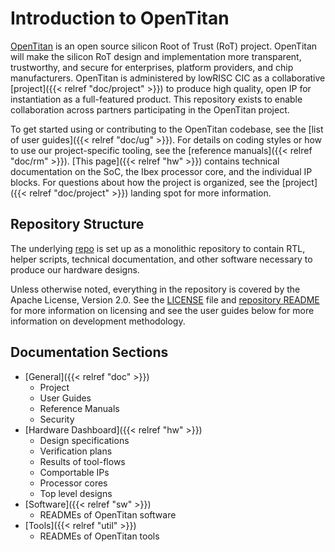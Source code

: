 # Introduction to OpenTitan

[OpenTitan](https://opentitan.org) is an open source silicon Root of Trust (RoT) project.
OpenTitan will make the silicon RoT design and implementation more transparent, trustworthy, and secure for enterprises, platform providers, and chip manufacturers.
OpenTitan is administered by lowRISC CIC as a collaborative [project]({{< relref "doc/project" >}}) to produce high quality, open IP for instantiation as a full-featured product.
This repository exists to enable collaboration across partners participating in the OpenTitan project.

To get started using or contributing to the OpenTitan codebase, see the
[list of user guides]({{< relref "doc/ug" >}}).
For details on coding styles or how to use our project-specific tooling, see the
[reference manuals]({{< relref "doc/rm" >}}).
[This page]({{< relref "hw" >}})
contains technical documentation on the SoC, the Ibex processor core, and the individual IP blocks.
For questions about how the project is organized, see the [project]({{< relref "doc/project" >}}) landing spot for more information.

## Repository Structure

The underlying
[repo](http://www.github.com/lowrisc/opentitan)
is set up as a monolithic repository to contain RTL, helper scripts, technical documentation, and other software necessary to produce our hardware designs.

Unless otherwise noted, everything in the repository is covered by the Apache License, Version 2.0. See the [LICENSE](https://github.com/lowRISC/opentitan/blob/master/LICENSE) file and [repository README](https://github.com/lowRISC/opentitan/blob/master/README.md) for more information on licensing and see the user guides below for more information on development methodology.

## Documentation Sections

* [General]({{< relref "doc" >}})
  * Project
  * User Guides
  * Reference Manuals
  * Security
* [Hardware Dashboard]({{< relref "hw" >}})
  * Design specifications
  * Verification plans
  * Results of tool-flows
  * Comportable IPs
  * Processor cores
  * Top level designs
* [Software]({{< relref "sw" >}})
  * READMEs of OpenTitan software
* [Tools]({{< relref "util" >}})
  * READMEs of OpenTitan tools
